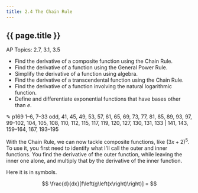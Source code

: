 ```yaml
---
title: 2.4 The Chain Rule
---
```


## {{ page.title }}

AP Topics: 2.7, 3.1, 3.5

- Find the derivative of a composite function using the Chain Rule.
- Find the derivative of a function using the General Power Rule.
- Simplify the derivative of a function using algebra.
- Find the derivative of a transcendental function using the Chain Rule.
- Find the derivative of a function involving the natural logarithmic function.
- Define and differentiate exponential functions that have bases other than $e$.

✎ p169 1–6, 7–33 odd, 41, 45, 49, 53, 57, 61, 65, 69, 73, 77, 81, 85, 89, 93, 97, 99–102, 104, 105, 108, 110, 112, 115, 117, 119, 120, 127, 130, 131, 133 \| 141, 143, 159–164, 167, 193–195

With the Chain Rule, we can now tackle composite functions, like $(3x+2)^5$. To use it, you first need to identify what I'll call the outer and inner functions. You find the derivative of the outer function, while leaving the inner one alone, and multiply that by the derivative of the inner function.

Here it is in symbols.

$$ \frac{d}{dx}[f\left(g\left(x\right)\right)] =  $$
